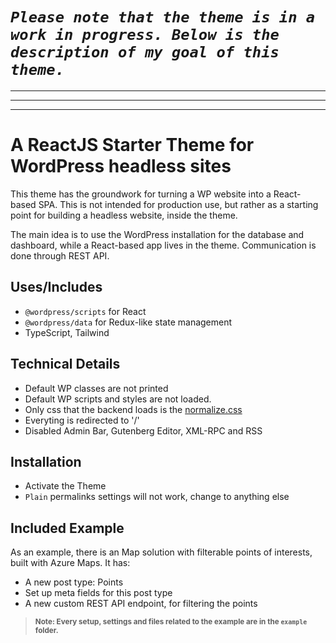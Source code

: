 # *`Please note that the theme is in a work in progress. Below is the description of my goal of this theme.`*

---
---
---

A ReactJS Starter Theme for WordPress headless sites
===================

This theme has the groundwork for turning a WP website into a React-based SPA. This is not intended for production use, but rather as a starting point for building a headless website, inside the theme.

The main idea is to use the WordPress installation for the database and dashboard, while a React-based app lives in the theme. Communication is done through REST API.

## Uses/Includes
- `@wordpress/scripts` for React
- `@wordpress/data` for Redux-like state management
- TypeScript, Tailwind

## Technical Details
- Default WP classes are not printed
- Default WP scripts and styles are not loaded.
- Only css that the backend loads is the [normalize.css](https://necolas.github.io/normalize.css/)
- Everyting is redirected to '/'
- Disabled Admin Bar, Gutenberg Editor, XML-RPC and RSS

## Installation

- Activate the Theme
- `Plain` permalinks settings will not work, change to anything else

## Included Example
As an example, there is an Map solution with filterable points of interests, built with Azure Maps. 
It has:
- A new post type: Points
- Set up meta fields for this post type
- A new custom REST API endpoint, for filtering the points

> <small>**Note: Every setup, settings and files related to the example are in the `example` folder.**</small>



